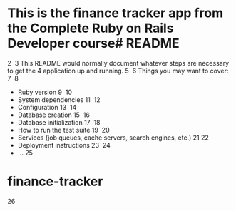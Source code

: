 # This is the finance tracker app from the Complete Ruby on Rails Developer course# README
2
​
3
This README would normally document whatever steps are necessary to get the
4
application up and running.
5
​
6
Things you may want to cover:
7
​
8
* Ruby version
9
​
10
* System dependencies
11
​
12
* Configuration
13
​
14
* Database creation
15
​
16
* Database initialization
17
​
18
* How to run the test suite
19
​
20
* Services (job queues, cache servers, search engines, etc.)
21
​
22
* Deployment instructions
23
​
24
* ...
25
# finance-tracker
26
